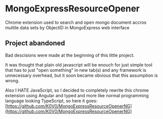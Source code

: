 # MongoExpressResourceOpener
Chrome extension used to search and open mongo document accros multile data sets by ObjectID in MongoExpress web interface

## Project abandoned

Bad descisions were made at the beginning of this little project. 

It was thought that plain old javascript will be enouch for just simple tool that has to just "open something" in new tab(s) and any framework is unnecessary overhead, but it soon became obvious that this assumption is wrong.

Also I HATE JavaScript, so I decided to completely rewrite this chrome extension using Angular and typed and more like normal programming language looking TypeScript, so here it goes: 
[https://github.com/K0V0/MongoExpressResourceOpenerNG](https://github.com/K0V0/MongoExpressResourceOpenerNG) 
